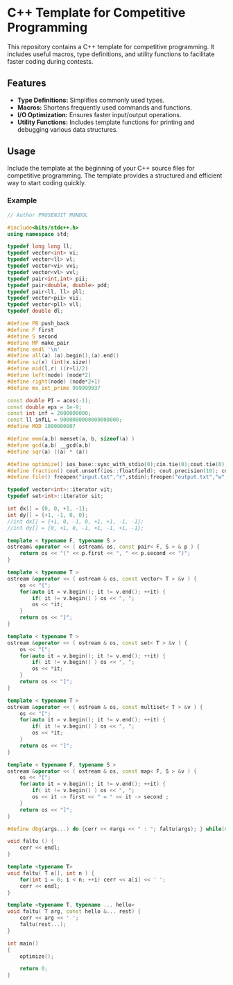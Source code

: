 # C++ Template for Competitive Programming

This repository contains a C++ template for competitive programming. It includes useful macros, type definitions, and utility functions to facilitate faster coding during contests.

## Features

- **Type Definitions:** Simplifies commonly used types.
- **Macros:** Shortens frequently used commands and functions.
- **I/O Optimization:** Ensures faster input/output operations.
- **Utility Functions:** Includes template functions for printing and debugging various data structures.

## Usage

Include the template at the beginning of your C++ source files for competitive programming. The template provides a structured and efficient way to start coding quickly.

### Example

```cpp
// Author PROSENJIT MONDOL

#include<bits/stdc++.h>
using namespace std;

typedef long long ll;
typedef vector<int> vi;
typedef vector<ll> vl;
typedef vector<vi> vvi;
typedef vector<vl> vvl;
typedef pair<int,int> pii;
typedef pair<double, double> pdd;
typedef pair<ll, ll> pll;
typedef vector<pii> vii;
typedef vector<pll> vll;
typedef double dl;

#define PB push_back
#define F first
#define S second
#define MP make_pair
#define endl '\n'
#define all(a) (a).begin(),(a).end()
#define sz(x) (int)x.size()
#define mid(l,r) ((r+l)/2)
#define left(node) (node*2)
#define right(node) (node*2+1)
#define mx_int_prime 999999937

const double PI = acos(-1);
const double eps = 1e-9;
const int inf = 2000000000;
const ll infLL = 9000000000000000000;
#define MOD 1000000007

#define mem(a,b) memset(a, b, sizeof(a) )
#define gcd(a,b) __gcd(a,b)
#define sqr(a) ((a) * (a))

#define optimize() ios_base::sync_with_stdio(0);cin.tie(0);cout.tie(0);
#define fraction() cout.unsetf(ios::floatfield); cout.precision(10); cout.setf(ios::fixed,ios::floatfield);
#define file() freopen("input.txt","r",stdin);freopen("output.txt","w",stdout);

typedef vector<int>::iterator vit;
typedef set<int>::iterator sit;

int dx[] = {0, 0, +1, -1};
int dy[] = {+1, -1, 0, 0};
//int dx[] = {+1, 0, -1, 0, +1, +1, -1, -1};
//int dy[] = {0, +1, 0, -1, +1, -1, +1, -1};

template < typename F, typename S >
ostream& operator << ( ostream& os, const pair< F, S > & p ) {
    return os << "(" << p.first << ", " << p.second << ")";
}

template < typename T >
ostream &operator << ( ostream & os, const vector< T > &v ) {
    os << "{";
    for(auto it = v.begin(); it != v.end(); ++it) {
        if( it != v.begin() ) os << ", ";
        os << *it;
    }
    return os << "}";
}

template < typename T >
ostream &operator << ( ostream & os, const set< T > &v ) {
    os << "[";
    for(auto it = v.begin(); it != v.end(); ++it) {
        if( it != v.begin() ) os << ", ";
        os << *it;
    }
    return os << "]";
}

template < typename T >
ostream &operator << ( ostream & os, const multiset< T > &v ) {
    os << "[";
    for(auto it = v.begin(); it != v.end(); ++it) {
        if( it != v.begin() ) os << ", ";
        os << *it;
    }
    return os << "]";
}

template < typename F, typename S >
ostream &operator << ( ostream & os, const map< F, S > &v ) {
    os << "[";
    for(auto it = v.begin(); it != v.end(); ++it) {
        if( it != v.begin() ) os << ", ";
        os << it -> first << " = " << it -> second ;
    }
    return os << "]";
}

#define dbg(args...) do {cerr << #args << " : "; faltu(args); } while(0)

void faltu () {
    cerr << endl;
}

template <typename T>
void faltu( T a[], int n ) {
    for(int i = 0; i < n; ++i) cerr << a[i] << ' ';
    cerr << endl;
}

template <typename T, typename ... hello>
void faltu( T arg, const hello &... rest) {
    cerr << arg << ' ';
    faltu(rest...);
}

int main()
{
    optimize();

    return 0;
}
